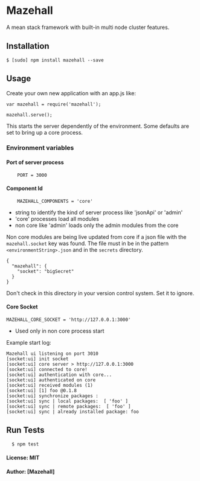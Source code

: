 # Mazehall

A mean stack framework with built-in multi node cluster features.

## Installation

    $ [sudo] npm install mazehall --save


## Usage

Create your own new application with an app.js like:

    var mazehall = require('mazehall');
    
    mazehall.serve();
    
This starts the server dependently of the environment. Some defaults are set to bring up a core process.

### Environment variables

#### Port of server process
```
    PORT = 3000
```

#### Component Id
```
    MAZEHALL_COMPONENTS = 'core'
```

- string to identify the kind of server process like 'jsonApi' or 'admin' 
- 'core' processes load all modules 
- non core like 'admin' loads only the admin modules from the core

Non core modules are being live updated from core if a json file with the ```mazehall.socket``` key was found. The file must in be in the pattern ```<environmentString>.json``` and in the ```secrets``` directory.

    {
      "mazehall": {
        "socket": "bigSecret"
      }
    }

Don't check in this directory in your version control system. Set it to ignore. 

#### Core Socket
```
MAZEHALL_CORE_SOCKET = 'http://127.0.0.1:3000'
```

- Used only in non core process start


Example start log:

    Mazehall ui listening on port 3010
    [socket:ui] init socket
    [socket:ui] core server > http://127.0.0.1:3000
    [socket:ui] connected to core!
    [socket:ui] authentication with core...
    [socket:ui] authenticated on core
    [socket:ui] received modules (1) 
    [socket:ui] [1] foo @0.1.8
    [socket:ui] synchronize packages :
    [socket:ui] sync | local packages:  [ 'foo' ]
    [socket:ui] sync | remote packages:  [ 'foo' ]
    [socket:ui] sync | already installed package: foo



## Run Tests

``` bash
  $ npm test
```

#### License: MIT
#### Author: [Mazehall]
